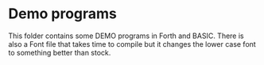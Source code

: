 # Demo programs
This folder contains some DEMO programs in Forth and BASIC.
There is also a Font file that takes time to compile but it changes the lower case font to something better than stock.
